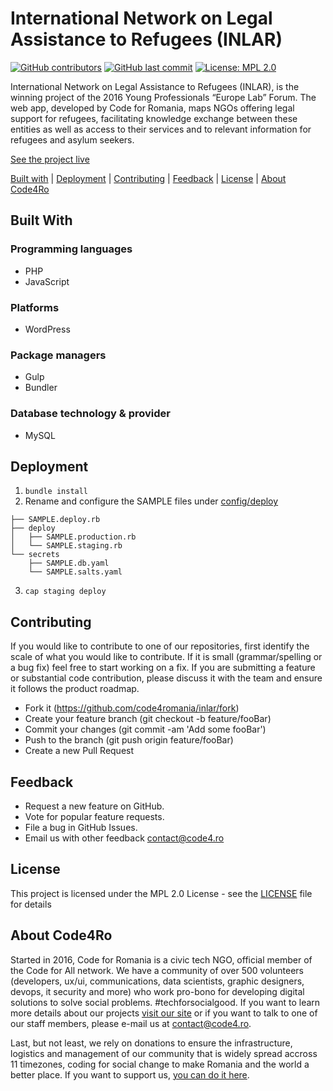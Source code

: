 # International Network on Legal Assistance to Refugees (INLAR) 

[![GitHub contributors](https://img.shields.io/github/contributors/code4romania/inlar.svg?style=for-the-badge)](https://github.com/code4romania/inlar/graphs/contributors) [![GitHub last commit](https://img.shields.io/github/last-commit/code4romania/inlar.svg?style=for-the-badge)](https://github.com/code4romania/inlar/commits/master) [![License: MPL 2.0](https://img.shields.io/badge/license-MPL%202.0-brightgreen.svg?style=for-the-badge)](https://opensource.org/licenses/MPL-2.0)

International Network on Legal Assistance to Refugees (INLAR), is the winning project of the 2016 Young Professionals “Europe Lab” Forum. The web app, developed by Code for Romania, maps NGOs offering legal support for refugees, facilitating knowledge exchange between these entities as well as access to their services and to relevant information for refugees and asylum seekers.

[See the project live](http://inlar.org/en/)

[Built with](#built-with) | [Deployment](#deployment) | [Contributing](#contributing) | [Feedback](#feedback) | [License](#license) | [About Code4Ro](#about-code4ro)

## Built With

### Programming languages

- PHP
- JavaScript

### Platforms

- WordPress

### Package managers

- Gulp
- Bundler

### Database technology & provider

- MySQL

## Deployment

1. `bundle install`
2. Rename and configure the SAMPLE files under [config/deploy](config/deploy)
```
├── SAMPLE.deploy.rb
├── deploy
│   ├── SAMPLE.production.rb
│   └── SAMPLE.staging.rb
└── secrets
    ├── SAMPLE.db.yaml
    └── SAMPLE.salts.yaml
```

3. `cap staging deploy`

## Contributing

If you would like to contribute to one of our repositories, first identify the scale of what you would like to contribute. If it is small (grammar/spelling or a bug fix) feel free to start working on a fix. If you are submitting a feature or substantial code contribution, please discuss it with the team and ensure it follows the product roadmap.

* Fork it (https://github.com/code4romania/inlar/fork)
* Create your feature branch (git checkout -b feature/fooBar)
* Commit your changes (git commit -am 'Add some fooBar')
* Push to the branch (git push origin feature/fooBar)
* Create a new Pull Request

## Feedback

* Request a new feature on GitHub.
* Vote for popular feature requests.
* File a bug in GitHub Issues.
* Email us with other feedback contact@code4.ro

## License

This project is licensed under the MPL 2.0 License - see the [LICENSE](LICENSE) file for details

## About Code4Ro

Started in 2016, Code for Romania is a civic tech NGO, official member of the Code for All network. We have a community of over 500 volunteers (developers, ux/ui, communications, data scientists, graphic designers, devops, it security and more) who work pro-bono for developing digital solutions to solve social problems. #techforsocialgood. If you want to learn more details about our projects [visit our site](https://www.code4.ro/en/) or if you want to talk to one of our staff members, please e-mail us at contact@code4.ro.

Last, but not least, we rely on donations to ensure the infrastructure, logistics and management of our community that is widely spread accross 11 timezones, coding for social change to make Romania and the world a better place. If you want to support us, [you can do it here](https://code4.ro/en/donate/).
